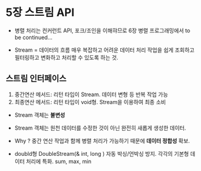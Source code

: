
# 5장 스트림 API

* 병렬 처리는 컨커런트 API, 포크/조인을 이해햐므로 6장 병렬 프로그래밍에서 to be continued...

* Stream = 데이터의 흐름
매우 복잡하고 어려운 데이터 처리 작업을 쉽게 조회하고 필터링하고 변화하고 처리할 수 있도록 하는 것.

## 스트림 인터페이스

1. 중간연산 메서드: 리턴 타입이 Stream. 데이터 변형 등 반복 작업 가능
2. 최종연산 메서드: 리턴 타입이 void형. Stream을 이용하여 최종 소비

-  Stream 객체는 **불변성**
- Stream 객체는 원천 데이터를 수정한 것이 아닌 완전히 새롭게 생성한 데이터. 
- Why ? 중간 연산 작업과 함께 병렬 처리가 가능하기 때문에 **데이터 정합성** 확보.


- doubld형 DoubleStream(& int, long ) 자동 박싱/언박싱 방지. 각각의 기본형 데이터 처리에 특화. sum, max, min 
